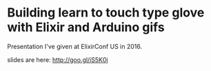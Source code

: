 # Building learn to touch type glove with Elixir and Arduino gifs

Presentation I've given at ElixirConf US in 2016.

slides are here: http://goo.gl/iS5K0j
